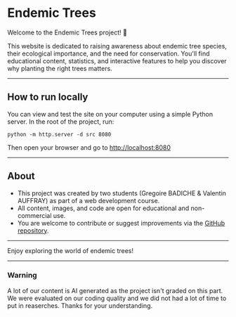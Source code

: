 # Endemic Trees

Welcome to the Endemic Trees project! 🌳

This website is dedicated to raising awareness about endemic tree species, their ecological importance, and the need for conservation. You'll find educational content, statistics, and interactive features to help you discover why planting the right trees matters.

---

## How to run locally

You can view and test the site on your computer using a simple Python server. In the root of the project, run:

```
python -m http.server -d src 8080
```

Then open your browser and go to [http://localhost:8080](http://localhost:8080)

---

## About

- This project was created by two students (Gregoire BADICHE & Valentin AUFFRAY) as part of a web development course.
- All content, images, and code are open for educational and non-commercial use.
- You are welcome to contribute or suggest improvements via the [GitHub repository](https://github.com/gregoire-badiche/endemictrees).

---

Enjoy exploring the world of endemic trees!

---

### Warning

A lot of our content is AI generated as the project isn't graded on this part. We were evaluated on our coding quality and we did not had a lot of time to put in reaserches. Thanks for your understanding.
